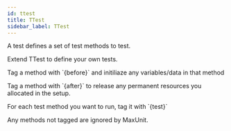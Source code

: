 ```yaml
---
id: ttest
title: TTest
sidebar_label: TTest
---
```


A test defines a set of test methods to test.


Extend TTest to define your own tests.
<p>
Tag a method with `{before}` and initiliaze any variables/data in that method
</p>
<p>
Tag a method with `{after}` to release any permanent resources you allocated in the setup.
</p>
<p>
For each test method you want to run, tag it with `{test}`
</p>
<p>
Any methods not tagged are ignored by MaxUnit.
</p>


